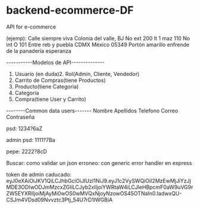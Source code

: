 # backend-ecommerce-DF
API for e-commerce

(ejemp):
  Calle siempre viva
  Colonia del valle, BJ
  No ext 200 lt 1 maz 110
  No int O 101
  Entre reb y puebla
  CDMX
  México
  05349
  Portón amarillo enfrende de la panadería esperanza


-----------Modelos de API--------------
1. Usuario
(en duda)2. Rol(Admin, Cliente, Vendedor)
3. Carrito de Compras(tiene Productos)
4. Producto(tiene Categoria)
5. Categoria
6. Compra(tiene User y Carrito)


--------Common data users-------
Nombre
Apellidos
Telefono
Correo
Contraseña


psd:
1234?6aZ

admin psd:
1111?7Ba

pepe:
2222?8cD

Buscar: como validar un json erroneo: con generic error handler en express

token de admin caducado:
eyJ0eXAiOiJKV1QiLCJhbGciOiJIUzI1NiJ9.eyJ1c2VySWQiOiI2MzEwMjJiYzJjMDE3ODIwODJmMzcxZGIiLCJyb2xlIjoiYWRtaW4iLCJleHBpcmF0aW9uVG9rZW5EYXRlIjoiMjAyMi0wOS0wMVQxNjoyNzowOS45OTNaIn0.IadwxQU-CSJm4VDsd09Nvvztc3Ptj_54U7rD1IWGBiA